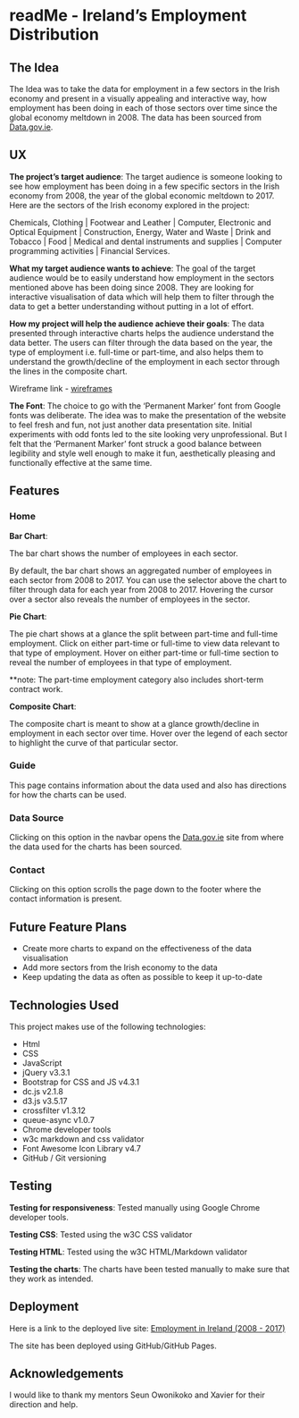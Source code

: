 # readMe - Ireland’s Employment Distribution

## The Idea

The Idea was to take the data for employment in a few sectors in the Irish economy and present in a visually appealing and interactive way, how employment has been doing in each of those sectors over time since the global economy meltdown in 2008.  The data has been sourced from [Data.gov.ie](https://data.gov.ie).


## UX

**The project’s target audience**: The target audience is someone looking to see how employment has been doing in a few specific sectors in the Irish economy from 2008, the year of the global economic meltdown to 2017. Here are the sectors of the Irish economy explored in the project:

Chemicals, Clothing | Footwear and Leather | Computer, Electronic and Optical Equipment | Construction, Energy, Water and Waste | Drink and Tobacco | Food | Medical and dental instruments and supplies | Computer programming activities | Financial Services.

**What my target audience wants to achieve**: The goal of the target audience would be to easily understand how employment in the sectors mentioned above has been doing since 2008. They are looking for interactive visualisation of data which will help them to filter through the data to get a better understanding without putting in a lot of effort.

**How my project will help the audience achieve their goals**: The data presented through interactive charts helps the audience understand the data better. The users can filter through the data based on the year, the type of employment i.e. full-time or part-time, and also helps them to understand the growth/decline of the employment in each sector through the lines in the composite chart.

Wireframe link -  [wireframes](https://github.com/ablshk/interactivecharts/tree/master/wireframes) 

**The Font**: The choice to go with the ‘Permanent Marker’ font from Google fonts was deliberate. The idea was to make the presentation of the website to feel fresh and fun, not just another data presentation site. Initial experiments with odd fonts led to the site looking very unprofessional. But I felt that the ‘Permanent Marker’ font struck a good balance between legibility and style well enough to make it fun, aesthetically pleasing and functionally effective at the same time.


## Features

### Home

**Bar Chart**:

The bar chart shows the number of employees in each sector.

By default, the bar chart shows an aggregated number of employees in each sector from 2008 to 2017.  You can use the selector above the chart to filter through data for each year from 2008 to 2017. Hovering the cursor over a sector also reveals the number of employees in the sector.

**Pie Chart**:

The pie chart shows at a glance the split between part-time and full-time employment. Click on either part-time or full-time to view data relevant to that type of employment. Hover on either part-time or full-time section to reveal the number of employees in that type of employment.

**note: The part-time employment category also includes short-term contract work.

**Composite Chart**:

The composite chart is meant to show at a glance growth/decline in employment in each sector over time. Hover over the legend of each sector to highlight the curve of that particular sector.

### Guide

This page contains information about the data used and also has directions for how the charts can be used.

### Data Source

Clicking on this option in the navbar opens the [Data.gov.ie](https://data.gov.ie) site from where the data used for the charts has been sourced.

### Contact

Clicking on this option scrolls the page down to the footer where the contact information is present.


## Future Feature Plans

* Create more charts to expand on the effectiveness of the data visualisation
* Add more sectors from the Irish economy to the data
* Keep updating the data as often as possible to keep it up-to-date


## Technologies Used

This project makes use of the following technologies:

* Html
* CSS
* JavaScript
* jQuery v3.3.1
* Bootstrap for CSS and JS v4.3.1
* dc.js v2.1.8
* d3.js v3.5.17
* crossfilter v1.3.12
* queue-async v1.0.7
* Chrome developer tools
* w3c markdown and css validator
* Font Awesome Icon Library v4.7
* GitHub / Git versioning


## Testing

**Testing for responsiveness**: Tested manually using Google Chrome developer tools.

**Testing CSS**: Tested using the w3C CSS validator

**Testing HTML**: Tested using the w3C HTML/Markdown validator

**Testing the charts**: The charts have been tested manually to make sure that they work as intended.


## Deployment

Here is a link to the deployed live site: [Employment in Ireland (2008 - 2017)](https://ablshk.github.io/interactivecharts/)

The site has been deployed using GitHub/GitHub Pages.


## Acknowledgements
I would like to thank my mentors Seun Owonikoko and Xavier for their direction and help.